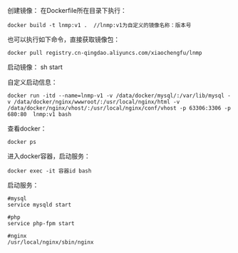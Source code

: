 创建镜像：
在Dockerfile所在目录下执行：
```
docker build -t lnmp:v1 .  //lnmp:v1为自定义的镜像名称：版本号
```

也可以执行如下命令，直接获取镜像包：
```
docker pull registry.cn-qingdao.aliyuncs.com/xiaochengfu/lnmp
```

启动镜像：
sh start

自定义启动信息：
```
docker run -itd --name=lnmp-v1 -v /data/docker/mysql/:/var/lib/mysql -v /data/docker/nginx/wwwroot/:/usr/local/nginx/html -v /data/docker/nginx/vhost/:/usr/local/nginx/conf/vhost -p 63306:3306 -p 680:80  lnmp:v1 bash
```

查看docker：
```
docker ps 
```
进入docker容器，启动服务：

```
docker exec -it 容器id bash
```

启动服务：
```
#mysql
service mysqld start

#php
service php-fpm start

#nginx
/usr/local/nginx/sbin/nginx
```

